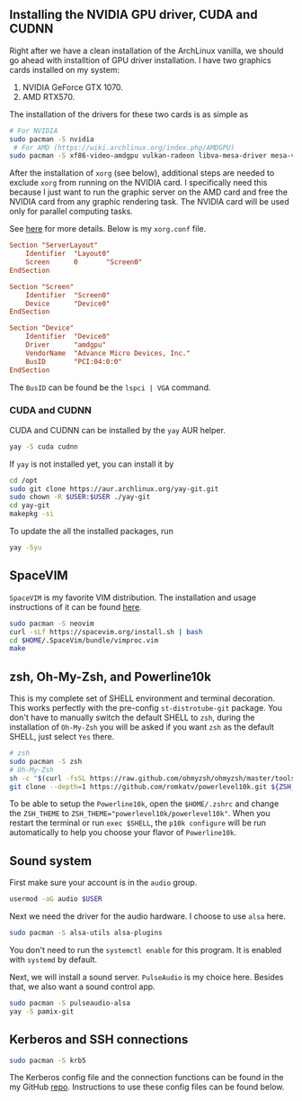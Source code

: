 ## Installing the NVIDIA GPU driver, CUDA and CUDNN
Right after we have a clean installation of the ArchLinux vanilla, we should go ahead with installtion of GPU driver installation. I have two graphics cards installed on my system:
1. NVIDIA GeForce GTX 1070.
2. AMD RTX570.

The installation of the drivers for these two cards is as simple as
```bash
# For NVIDIA
sudo pacman -S nvidia
 # For AMD (https://wiki.archlinux.org/index.php/AMDGPU)
sudo pacman -S xf86-video-amdgpu vulkan-radeon libva-mesa-driver mesa-vdpau
```

After the installation of `xorg` (see below), additional steps are needed to exclude `xorg` from running on the NVIDIA card. I specifically need this because I just want to run the graphic server on the AMD card and free the NVIDIA card from any graphic rendering task. The NVIDIA card will be used only for parallel computing tasks.

See [here](https://gist.github.com/wangruohui/bc7b9f424e3d5deb0c0b8bba990b1bc5) for more details. Below is my `xorg.conf` file.
```conf
Section "ServerLayout"
	Identifier 	"Layout0"
	Screen		0		"Screen0"
EndSection

Section "Screen"
	Identifier	"Screen0"
	Device		"Device0"
EndSection

Section "Device"
	Identifier	"Device0"
	Driver		"amdgpu"
	VendorName	"Advance Micro Devices, Inc."
	BusID		"PCI:04:0:0"
EndSection
```
The `BusID` can be found be the `lspci | VGA` command. 

### CUDA and CUDNN
CUDA and CUDNN can be installed by the `yay` AUR helper.
```bash
yay -S cuda cudnn
```

If `yay` is not installed yet, you can install it by
```bash
cd /opt
sudo git clone https://aur.archlinux.org/yay-git.git
sudo chown -R $USER:$USER ./yay-git
cd yay-git
makepkg -si
```
To update the all the installed packages, run
```bash
yay -Syu
```

## SpaceVIM
`SpaceVIM` is my favorite VIM distribution. The installation and usage instructions of it can be found [here](https://spacevim.org/quick-start-guide/).
```bash
sudo pacman -S neovim
curl -sLf https://spacevim.org/install.sh | bash
cd $HOME/.SpaceVim/bundle/vimproc.vim
make
```

## zsh, Oh-My-Zsh, and Powerline10k
This is my complete set of SHELL environment and terminal decoration. This works perfectly with the pre-config `st-distrotube-git` package. You don't have to manually switch the default SHELL to `zsh`, during the installation of `Oh-My-Zsh` you will be asked if you want `zsh` as the default SHELL, just select `Yes` there.
```bash
# zsh
sudo pacman -S zsh
# Oh-My-Zsh
sh -c "$(curl -fsSL https://raw.github.com/ohmyzsh/ohmyzsh/master/tools/install.sh)"
git clone --depth=1 https://github.com/romkatv/powerlevel10k.git ${ZSH_CUSTOM:-$HOME/.oh-my-zsh/custom}/themes/powerlevel10k
```
To be able to setup the `Powerline10k`, open the `$HOME/.zshrc` and change the `ZSH_THEME` to `ZSH_THEME="powerlevel10k/powerlevel10k"`. When you restart the terminal or run `exec $SHELL`, the `p10k configure` will be run automatically to help you choose your flavor of `Powerline10k`.

## Sound system
First make sure your account is in the `audio` group.
```bash
usermod -aG audio $USER
```

Next we need the driver for the audio hardware. I choose to use `alsa` here.
```bash
sudo pacman -S alsa-utils alsa-plugins
```
You don't need to run the `systemctl enable` for this program. It is enabled with `systemd` by default.

Next, we will install a sound server. `PulseAudio` is my choice here. Besides that, we also want a sound control app.
```bash
sudo pacman -S pulseaudio-alsa
yay -S pamix-git
```

## Kerberos and SSH connections
```bash
sudo pacman -S krb5
```
The Kerberos config file and the connection functions can be found in the my GitHub [repo](https://github.com/dungphan90/LinuxOS-Config). Instructions to use these config files can be found below. 

